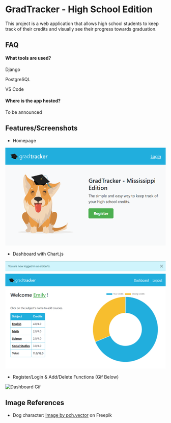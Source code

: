 
# GradTracker - High School Edition 

This project is a web application that allows high school students to keep track of their credits and visually see their progress towards graduation.





## FAQ

#### What tools are used?

Django

PostgreSQL

VS Code

#### Where is the app hosted?

To be announced




## Features/Screenshots
- Homepage

![alt text](screenshots/home.png)
- Dashboard with Chart.js 

![Dashoard Image](screenshots/dashboard.png)

- Register/Login & Add/Delete Functions (Gif Below)

![Dashboard Gif](screenshots/gradtrack_demo2023.gif)

## Image References
- Dog character: <a href="https://www.freepik.com/free-vector/friendly-corgi-set_12291008.htm">Image by pch.vector</a> on Freepik